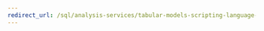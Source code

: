 ```yaml
---
redirect_url: /sql/analysis-services/tabular-models-scripting-language-objects/tmsl-reference-tabular-objects
---
```

